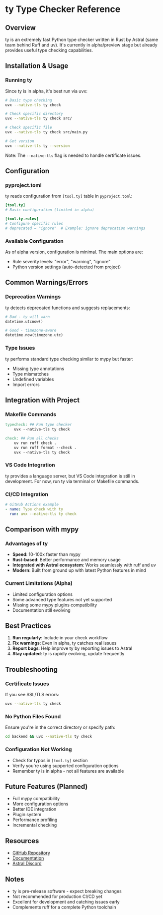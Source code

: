 # ty Type Checker Reference

## Overview
ty is an extremely fast Python type checker written in Rust by Astral (same team behind Ruff and uv). It's currently in alpha/preview stage but already provides useful type checking capabilities.

## Installation & Usage

### Running ty
Since ty is in alpha, it's best run via uvx:

```bash
# Basic type checking
uvx --native-tls ty check

# Check specific directory
uvx --native-tls ty check src/

# Check specific file
uvx --native-tls ty check src/main.py

# Get version
uvx --native-tls ty --version
```

Note: The `--native-tls` flag is needed to handle certificate issues.

## Configuration

### pyproject.toml
ty reads configuration from `[tool.ty]` table in `pyproject.toml`:

```toml
[tool.ty]
# Basic configuration (limited in alpha)

[tool.ty.rules]
# Configure specific rules
# deprecated = "ignore"  # Example: ignore deprecation warnings
```

### Available Configuration
As of alpha version, configuration is minimal. The main options are:
- Rule severity levels: "error", "warning", "ignore"
- Python version settings (auto-detected from project)

## Common Warnings/Errors

### Deprecation Warnings
ty detects deprecated functions and suggests replacements:
```python
# Bad - ty will warn
datetime.utcnow()

# Good - timezone-aware
datetime.now(timezone.utc)
```

### Type Issues
ty performs standard type checking similar to mypy but faster:
- Missing type annotations
- Type mismatches
- Undefined variables
- Import errors

## Integration with Project

### Makefile Commands
```makefile
typecheck: ## Run type checker
	uvx --native-tls ty check

check: ## Run all checks
	uv run ruff check .
	uv run ruff format --check .
	uvx --native-tls ty check
```

### VS Code Integration
ty provides a language server, but VS Code integration is still in development. For now, run ty via terminal or Makefile commands.

### CI/CD Integration
```yaml
# GitHub Actions example
- name: Type check with ty
  run: uvx --native-tls ty check
```

## Comparison with mypy

### Advantages of ty
- **Speed**: 10-100x faster than mypy
- **Rust-based**: Better performance and memory usage
- **Integrated with Astral ecosystem**: Works seamlessly with ruff and uv
- **Modern**: Built from ground up with latest Python features in mind

### Current Limitations (Alpha)
- Limited configuration options
- Some advanced type features not yet supported
- Missing some mypy plugins compatibility
- Documentation still evolving

## Best Practices

1. **Run regularly**: Include in your check workflow
2. **Fix warnings**: Even in alpha, ty catches real issues
3. **Report bugs**: Help improve ty by reporting issues to Astral
4. **Stay updated**: ty is rapidly evolving, update frequently

## Troubleshooting

### Certificate Issues
If you see SSL/TLS errors:
```bash
uvx --native-tls ty check
```

### No Python Files Found
Ensure you're in the correct directory or specify path:
```bash
cd backend && uvx --native-tls ty check
```

### Configuration Not Working
- Check for typos in `[tool.ty]` section
- Verify you're using supported configuration options
- Remember ty is in alpha - not all features are available

## Future Features (Planned)
- Full mypy compatibility
- More configuration options
- Better IDE integration
- Plugin system
- Performance profiling
- Incremental checking

## Resources
- [GitHub Repository](https://github.com/astral-sh/ty)
- [Documentation](https://docs.astral.sh/ty/)
- [Astral Discord](https://discord.gg/astral)

## Notes
- ty is pre-release software - expect breaking changes
- Not recommended for production CI/CD yet
- Excellent for development and catching issues early
- Complements ruff for a complete Python toolchain